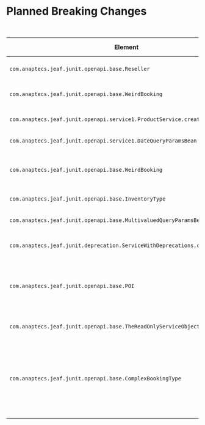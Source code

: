 # Planned Breaking Changes

<br>

| Element  | Details    | Description  | Active with |
|----------|------------|--------------|:-----------:|
| `com.anaptecs.jeaf.junit.openapi.base.Reseller` | `name` | Maximum size will be increased. | 1.1 | 
| `com.anaptecs.jeaf.junit.openapi.base.WeirdBooking` | `realBooking` | Association will be mandatory. | 2.0 | 
| `com.anaptecs.jeaf.junit.openapi.service1.ProductService.createChannelCode` | `pChannelCode` | Parameter will be mandatory | 2.0 | 
| `com.anaptecs.jeaf.junit.openapi.service1.DateQueryParamsBean` | `localDateTime` | Has to be in the past | 2.0 | 
| `com.anaptecs.jeaf.junit.openapi.base.WeirdBooking` | `inventories` | Association will required at least 1 object. | 2.1 | 
| `com.anaptecs.jeaf.junit.openapi.base.InventoryType` | `DB` | New literal will occur | 3.x | 
| `com.anaptecs.jeaf.junit.openapi.base.MultivaluedQueryParamsBean` | `intArray` | At least one will become mandatory | 47.11 | 
| `com.anaptecs.jeaf.junit.deprecation.ServiceWithDeprecations.createSomething` | `pQueryParam` | Parameter will be mandatory. | PI 13 | 
| `com.anaptecs.jeaf.junit.openapi.base.POI` | `stops` | New mandatory association is required to support upcoming features. | PI 15 | 
| `com.anaptecs.jeaf.junit.openapi.base.TheReadOnlyServiceObject` | `bits` | At least one bit will be expected. | PI 16 | 
| `com.anaptecs.jeaf.junit.openapi.base.ComplexBookingType` | | Class was changed to an extensible enum. New literals will not be introduced before PI 17. | PI 17 | 

